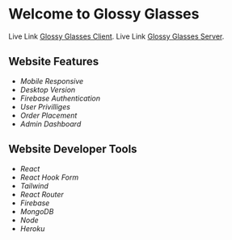 # Welcome to Glossy Glasses
Live Link [Glossy Glasses Client](https://glossy-glasses.web.app/).
Live Link [Glossy Glasses Server](https://powerful-sands-79915.herokuapp.com/).

## Website Features
- *Mobile Responsive*
- *Desktop Version*
- *Firebase Authentication*
- *User Privilliges*
- *Order Placement*
- *Admin Dashboard*

## Website Developer Tools
- *React*
- *React Hook Form*
- *Tailwind*
- *React Router*
- *Firebase*
- *MongoDB*
- *Node*
- *Heroku*


